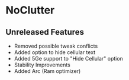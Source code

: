 # NoClutter
## Unreleased Features
- Removed possible tweak conflicts
- Added option to hide cellular text
- Added 5Ge support to "Hide Cellular" option
- Stability Improvements
- Added Arc (Ram optimizer)
